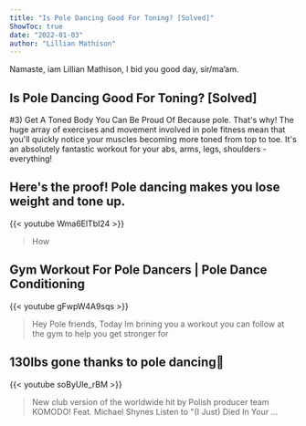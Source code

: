 ```yaml
---
title: "Is Pole Dancing Good For Toning? [Solved]"
ShowToc: true 
date: "2022-01-03"
author: "Lillian Mathison" 
---
```


Namaste, iam Lillian Mathison, I bid you good day, sir/ma’am.
## Is Pole Dancing Good For Toning? [Solved]
#3) Get A Toned Body You Can Be Proud Of Because pole. That's why! The huge array of exercises and movement involved in pole fitness mean that you'll quickly notice your muscles becoming more toned from top to toe. It's an absolutely fantastic workout for your abs, arms, legs, shoulders - everything!

## Here's the proof! Pole dancing makes you lose weight and tone up.
{{< youtube Wma6ElTbI24 >}}
>How 

## Gym Workout For Pole Dancers | Pole Dance Conditioning
{{< youtube gFwpW4A9sqs >}}
>Hey Pole friends, Today Im brining you a workout you can follow at the gym to help you get stronger for 

## 130lbs gone thanks to pole dancing💪
{{< youtube soByUle_rBM >}}
>New club version of the worldwide hit by Polish producer team KOMODO! Feat. Michael Shynes Listen to "(I Just) Died In Your ...

